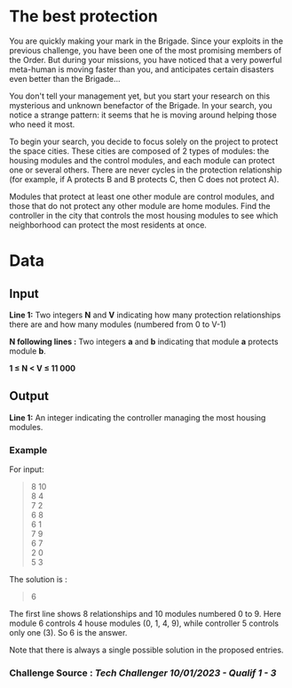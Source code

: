 # The best protection
You are quickly making your mark in the Brigade. Since your exploits in the previous challenge, you have been one of the most promising members of the Order. But during your missions, you have noticed that a very powerful meta-human is moving faster than you, and anticipates certain disasters even better than the Brigade...

You don't tell your management yet, but you start your research on this mysterious and unknown benefactor of the Brigade. In your search, you notice a strange pattern: it seems that he is moving around helping those who need it most.

To begin your search, you decide to focus solely on the project to protect the space cities. These cities are composed of 2 types of modules: the housing modules and the control modules, and each module can protect one or several others. There are never cycles in the protection relationship (for example, if A protects B and B protects C, then C does not protect A).

Modules that protect at least one other module are control modules, and those that do not protect any other module are home modules. Find the controller in the city that controls the most housing modules to see which neighborhood can protect the most residents at once.
# Data
## Input
**Line 1:** Two integers **N** and **V** indicating how many protection relationships there are and how many modules (numbered from 0 to V-1)

**N following lines :** Two integers **a** and **b** indicating that module **a** protects module **b**.

**1 ≤ N < V ≤ 11 000**

## Output
**Line 1:** An integer indicating the controller managing the most housing modules.

### Example
For input:
>8 10\
8 4\
7 2\
6 8\
6 1\
7 9\
6 7\
2 0\
5 3

The solution is :
>6

The first line shows 8 relationships and 10 modules numbered 0 to 9. Here module 6 controls 4 house modules (0, 1, 4, 9), while controller 5 controls only one (3). So 6 is the answer.

Note that there is always a single possible solution in the proposed entries.

### Challenge Source : *Tech Challenger 10/01/2023 - Qualif 1 - 3*